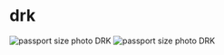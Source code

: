 # drk
![passport size photo DRK](https://github.com/ravikumarjadhav448/drk/assets/108578236/c9d02b27-693a-4dc7-ad90-057cf7873a30)
![passport size photo DRK](https://github.com/ravikumarjadhav448/drk/assets/108578236/b0f53793-25a1-4ca1-b582-a7f2bcf0f345)
